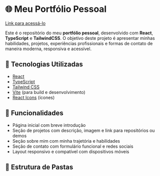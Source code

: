 # 🌐 Meu Portfólio Pessoal
[Link para acessá-lo](https://www.luanhts.com.br/)

Este é o repositório do meu **portfólio pessoal**, desenvolvido com **React**, **TypeScript** e **TailwindCSS**. O objetivo deste projeto é apresentar minhas habilidades, projetos, experiências profissionais e formas de contato de maneira moderna, responsiva e acessível.

## 🚀 Tecnologias Utilizadas

- [React](https://reactjs.org/)
- [TypeScript](https://www.typescriptlang.org/)
- [Tailwind CSS](https://tailwindcss.com/)
- [Vite](https://vitejs.dev/) (para build e desenvolvimento)
- [React Icons](https://react-icons.github.io/react-icons/) (ícones)

## 📸 Funcionalidades

- Página inicial com breve introdução
- Seção de projetos com descrição, imagem e link para repositórios ou demos
- Seção sobre mim com minha trajetória e habilidades
- Seção de contato com formulário funcional e redes sociais
- Layout responsivo e compatível com dispositivos móveis

## 📂 Estrutura de Pastas

